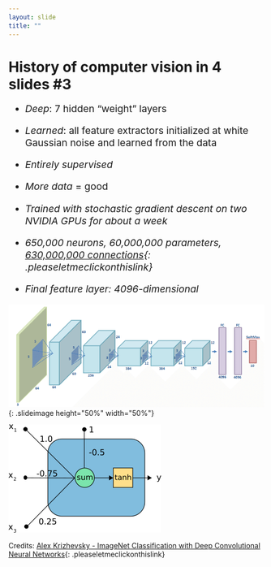 ```yaml
---
layout: slide
title: ""
---
```


# History of computer vision in 4 slides #3

<div markdown="1" style="font-size:2vw">

- *Deep*: 7 hidden “weight” layers
- *Learned*: all feature extractors initialized at white Gaussian noise and learned from the data
- *Entirely supervised*
- *More data* = good

- *Trained with stochastic gradient descent on two NVIDIA GPUs for about a week*
- *650,000 neurons, 60,000,000 parameters, [630,000,000 connections](https://www.cs.toronto.edu/~rgrosse/courses/csc321_2018/tutorials/tut6_slides.pdf){: .pleaseletmeclickonthislink}*
- *Final feature layer: 4096-dimensional*

</div>

![Alexnet](assets/pics/old-imgs/AlexNet.png){: .slideimage height="50%" width="50%"}


<div markdown="1" class="slideimage" style="text-align: unset; position: inherit; left: 80%; top: 50%;">

![neuron](assets/pics/old-imgs/neuron.png)

</div>

<figcaption class="figcaption" markdown="1">

Credits: [Alex Krizhevsky - ImageNet Classification with Deep Convolutional Neural Networks](https://web.archive.org/web/20201024130347/http://image-net.org/challenges/LSVRC/2012/supervision.pdf){: .pleaseletmeclickonthislink}

</figcaption>

